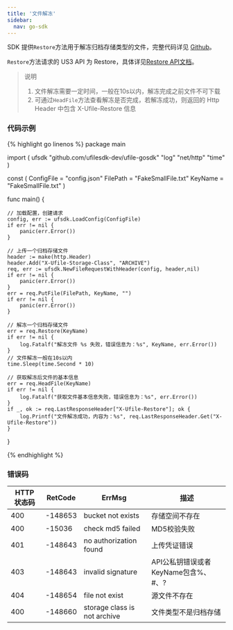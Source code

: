 ```yaml
---  
title: '文件解冻'
sidebar:
  nav: go-sdk
---
```


SDK 提供`Restore`方法用于解冻归档存储类型的文件，完整代码详见 [Github](https://github.com/ufilesdk-dev/ufile-gosdk/blob/master/file.go)。

`Restore`方法请求的 US3 API 为 Restore，具体详见[Restore API文档](https://docs.ucloud.cn/api/ufile-api/restore)。

> 说明
> 1. 文件解冻需要一定时间，一般在10s以内，解冻完成之前文件不可下载
> 2. 可通过`HeadFile`方法查看解冻是否完成，若解冻成功，则返回的 Http Header 中包含 X-Ufile-Restore 信息

### 代码示例

<div class="copyable" markdown="1">

{% highlight go linenos %}
package main

import (
	ufsdk "github.com/ufilesdk-dev/ufile-gosdk"
	"log"
	"net/http"
	"time"
)

const (
	ConfigFile = "config.json"
	FilePath = "FakeSmallFile.txt"
	KeyName = "FakeSmallFile.txt"
)

func main() {

	// 加载配置，创建请求
	config, err := ufsdk.LoadConfig(ConfigFile)
	if err != nil {
		panic(err.Error())
	}

	// 上传一个归档存储文件
	header := make(http.Header)
	header.Add("X-Ufile-Storage-Class", "ARCHIVE")
	req, err := ufsdk.NewFileRequestWithHeader(config, header,nil)
	if err != nil {
		panic(err.Error())
	}
	err = req.PutFile(FilePath, KeyName, "")
	if err != nil {
		panic(err.Error())
	}

	// 解冻一个归档存储文件
	err = req.Restore(KeyName)
	if err != nil {
		log.Fatalf("解冻文件 %s 失败，错误信息为：%s", KeyName, err.Error())
	}
	// 文件解冻一般在10s以内
	time.Sleep(time.Second * 10)

	// 获取解冻后文件的基本信息
	err = req.HeadFile(KeyName)
	if err != nil {
		log.Fatalf("获取文件基本信息失败，错误信息为：%s", err.Error())
	}
	if _, ok := req.LastResponseHeader["X-Ufile-Restore"]; ok {
		log.Printf("文件解冻成功，内容为：%s", req.LastResponseHeader.Get("X-Ufile-Restore"))
	}
}

{% endhighlight %}
</div>

### 错误码

| HTTP 状态码 | RetCode | ErrMsg                 | 描述                                |
| ----------- | ------- | ---------------------- | ----------------------------------- |
| 400         | -148653 | bucket not exists      | 存储空间不存在                      |
| 400         | -15036  | check md5 failed       | MD5校验失败                         |
| 401         | -148643 | no authorization found | 上传凭证错误                        |
| 403         | -148643 | invalid signature      | API公私钥错误或者KeyName包含%、#、? |
| 404         | -148654 | file not exist         | 源文件不存在                        |
| 400         | -148660 | storage class is not archive | 文件类型不是归档存储 |

